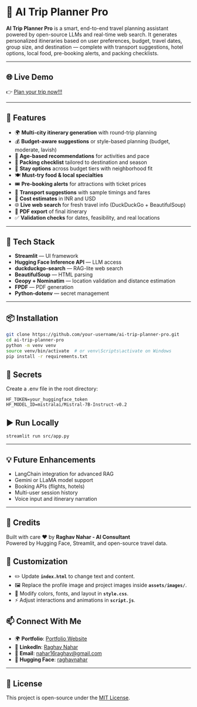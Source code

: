 # 🧭 AI Trip Planner Pro

**AI Trip Planner Pro** is a smart, end-to-end travel planning assistant powered by open-source LLMs and real-time web search. It generates personalized itineraries based on user preferences, budget, travel dates, group size, and destination — complete with transport suggestions, hotel options, local food, pre-booking alerts, and packing checklists.

---

## 🌐 Live Demo  
👉 [Plan your trip now!!!](https://huggingface.co/spaces/raghavnahar/ai-trip-planner-pro)  

---

## 🚀 Features

- 🌍 **Multi-city itinerary generation** with round-trip planning
- 💰 **Budget-aware suggestions** or style-based planning (budget, moderate, lavish)
- 🧓 **Age-based recommendations** for activities and pace
- 🧳 **Packing checklist** tailored to destination and season
- 🏨 **Stay options** across budget tiers with neighborhood fit
- 🍽️ **Must-try food & local specialties**
- 🎟️ **Pre-booking alerts** for attractions with ticket prices
- 🚆 **Transport suggestions** with sample timings and fares
- 💱 **Cost estimates** in INR and USD
- 🌐 **Live web search** for fresh travel info (DuckDuckGo + BeautifulSoup)
- 📄 **PDF export** of final itinerary
- ✅ **Validation checks** for dates, feasibility, and real locations

---

## 🧠 Tech Stack

- **Streamlit** — UI framework
- **Hugging Face Inference API** — LLM access 
- **duckduckgo-search** — RAG-lite web search
- **BeautifulSoup** — HTML parsing
- **Geopy + Nominatim** — location validation and distance estimation
- **FPDF** — PDF generation
- **Python-dotenv** — secret management

---

## 📦 Installation

```bash
git clone https://github.com/your-username/ai-trip-planner-pro.git
cd ai-trip-planner-pro
python -m venv venv
source venv/bin/activate  # or venv\Scripts\activate on Windows
pip install -r requirements.txt
```

## 🔐 Secrets
Create a .env file in the root directory:
```
HF_TOKEN=your_huggingface_token
HF_MODEL_ID=mistralai/Mistral-7B-Instruct-v0.2
```

## ▶️ Run Locally
```
streamlit run src/app.py
```

---

## 💡 Future Enhancements
- LangChain integration for advanced RAG
- Gemini or LLaMA model support
- Booking APIs (flights, hotels)
- Multi-user session history
- Voice input and itinerary narration

---

## 🙌 Credits
Built with care ❤️ by **Raghav Nahar - AI Consultant**  
Powered by Hugging Face, Streamlit, and open-source travel data.

## 📌 Customization  

- ✏️ Update **`index.html`** to change text and content.  
- 🖼️ Replace the profile image and project images inside **`assets/images/`**.  
- 🎨 Modify colors, fonts, and layout in **`style.css`**.  
- ⚡ Adjust interactions and animations in **`script.js`**.  

## 📫 Connect With Me  

- 🌍 **Portfolio**: [Portfolio Website](https://raghavnahar.github.io/portfolio-website/)  
- 💼 **LinkedIn**: [Raghav Nahar](https://www.linkedin.com/in/raghav-nahar-4b7475150/)  
- 📧 **Email**: [nahar16raghav@gmail.com](mailto:nahar16raghav@gmail.com)
- 🤗 **Hugging Face**: [raghavnahar](https://huggingface.co/raghavnahar)

---

## 📄 License  

This project is open-source under the [MIT License](LICENSE).
